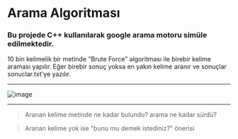 # Arama Algoritması
### Bu projede C++ kullanılarak google arama motoru simüle edilmektedir.
10 bin kelimelik bir metinde "Brute Force" algoritması ile birebir kelime araması yapılır. Eğer birebir sonuç yoksa en yakın kelime aranır ve sonuçlar sonuclar.txt'ye yazılır.
***
![image](https://user-images.githubusercontent.com/59487469/186910211-c982047d-75a4-4306-a35c-aa410865e843.png)
***
> Aranan kelime metinde ne kadar bulundu? arama ne kadar sürdü?

> Aranan kelime yok ise "bunu mu demek istediniz?" önerisi
